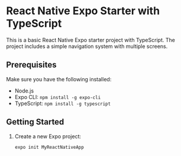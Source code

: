 # React Native Expo Starter with TypeScript

This is a basic React Native Expo starter project with TypeScript. The project includes a simple navigation system with multiple screens.

## Prerequisites

Make sure you have the following installed:

- Node.js
- Expo CLI: `npm install -g expo-cli`
- TypeScript: `npm install -g typescript`

## Getting Started

1. Create a new Expo project:

   ```bash
   expo init MyReactNativeApp